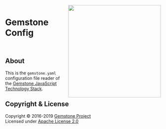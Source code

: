
<img src="https://rawgit.com/gemstonejs/gemstone-artwork/master/gemstone-logo-white.svg" width="300" align="right" alt=""/>

Gemstone Config
===============

<p/>
<img src="https://nodei.co/npm/gemstone-config.png?downloads=true&stars=true" alt=""/>
<p/>
<img src="https://david-dm.org/rse/gemstone-config.png" alt=""/>

About
-----

This is the `gemstone.yaml` configuration file reader of the
[Gemstone JavaScript Technology Stack](http://gemstonejs.com).

Copyright &amp; License
-----------------------

Copyright &copy; 2016-2019 [Gemstone Project](http://gemstonejs.com)<br/>
Licensed under [Apache License 2.0](https://spdx.org/licenses/Apache-2.0)

